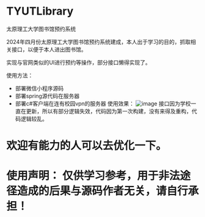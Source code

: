 # TYUTLibrary
太原理工大学图书馆预约系统


2024年四月份太原理工大学图书馆预约系统建成，本人出于学习的目的，抓取相关接口，以便于本人进出图书馆。

实现与官网类似的UI进行预约等操作，部分接口懒得实现了。

使用方法：
- 部署微信小程序源码
- 部署spring源代码在服务器
- 部署c#客户端在连有校园vpn的服务器
使用效果：
![image](https://github.com/ynkeji/TYUTLibrary/blob/main/resource/%E5%9B%BE1.png)
接口因为学校一直在更新，所以有部分逻辑失效，代码因为第一次构建，没有来得及重构，代码逻辑较乱。

# 欢迎有能力的人可以去优化一下。
# 使用声明： 仅供学习参考，用于非法途径造成的后果与源码作者无关，请自行承担！
